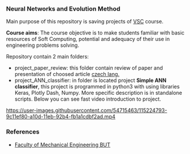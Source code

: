 ### Neural Networks and Evolution Method
Main purpose of this repository is saving projects of [VSC](https://www.fme.vutbr.cz/en/studenti/predmety/215503) course.

**Course aims**: The course objective is to make students familiar with basic resources of Soft Computing, potential and adequacy of their use in engineering problems solving.

Repository contain 2 main folders:  
* project_paper_review: this folder contain review of paper and presentation of choosed article [czech lang.](https://en.wikipedia.org/wiki/Czech_language)
* project_ANN_classifier: in folder is located project **Simple ANN classifier**, this project is programmed in python3 with using libraries Keras, Plotly Dash, Numpy. More specific description is in standalone scripts. Below you can see fast video introduction to project.

https://user-images.githubusercontent.com/54715463/115224793-9c11ef80-a10d-11eb-92b4-fb1a1cdbf2ad.mp4

### References
* [Faculty of Mechanical Engineering BUT](https://www.fme.vutbr.cz/en)
